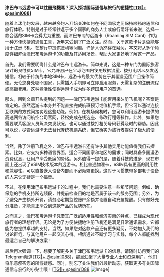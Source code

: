 **津巴布韦远游卡可以註冊飛機嗎？深入探讨国际通信与旅行的便捷性[[TG💪+ @esim1088](https://t.me/s/esim1088)]**

随着全球化的发展，越来越多的人开始关注如何在不同国家之间保持顺畅的通信和旅行体验。特别是对于经常往返于多个国家的商务人士或旅行爱好者来说，选择一款合适的SIM卡变得尤为重要。而津巴布韦的远游卡（Roaming SIM Card）作为一种方便快捷的通信工具，近年来受到了广泛关注。然而，关于这款卡片是否能够用于注册飞机、在旅行中提供便利等问题，许多人仍然存在疑问。本文将从多个角度详细解读津巴布韦远游卡的功能及其适用场景，帮助大家更好地了解这一产品。

首先，我们需要明确什么是津巴布韦远游卡。简单来说，这是一种专门为国际旅客设计的预付费SIM卡，它允许用户在全球范围内使用数据流量、拨打电话以及发送短信。相较于传统的本地SIM卡，远游卡的最大优势在于其覆盖范围广且操作简便。无论您身处哪个国家，只需插入手机即可立即启用服务，无需复杂的注册流程或高额费用。这种灵活性使得远游卡成为许多跨国用户的首选。

那么，回到文章开头提到的问题——津巴布韦远游卡能否用来注册飞机呢？答案是肯定的。虽然远游卡本身并不能直接完成航班预订或值机手续，但它可以通过连接互联网的方式间接实现这些功能。例如，在机场候机时，您可以利用远游卡提供的高速网络访问航空公司官网，轻松完成在线选座、修改行程等操作。此外，如果您需要联系客服人员解决突发状况，也可以通过拨打相关号码获得及时的帮助。因此可以说，尽管远游卡无法替代传统机票系统，但它确实为旅行者提供了极大的便利。

当然，除了注册飞机之外，津巴布韦远游卡还有许多其他实用功能值得我们去探索。比如，它支持多种语言界面，适合不同国家和地区的需求；同时具备多国漫游资费优惠，让用户享受低廉的价格。另外值得一提的是，随着科技的进步，现在市面上还出现了eSIM技术版本的远游卡。相比普通物理卡，eSIM具有更高的耐用性和兼容性，可以直接嵌入设备内部而不必频繁更换。这对于习惯携带多部电子设备的人来说无疑是一个福音。

不过，在使用津巴布韦远游卡的过程中，我们也需要注意一些细节问题。例如，确保您的手机支持所选频段，并提前检查目的地是否属于该卡的服务范围；另外，为了避免产生额外开销，请务必定期监控账户余额并设置自动充值提醒。只有做好充分准备，才能真正享受到这款产品的优势所在。

总而言之，津巴布韦远游卡凭借其广泛的适用性和经济实惠的特点，已经成为现代旅行者的理想伴侣。无论是为了方便快捷地注册飞机还是满足日常通讯需求，它都能为您提供卓越的支持。当然，如果您对这款产品还有更多疑问，不妨加入我们的讨论群组，与其他用户一起交流心得。相信通过不断学习与实践，每个人都能找到最适合自己的解决方案！

最后再次强调一下，想要了解更多关于津巴布韦远游卡的信息，请随时访问我们的Telegram频道[[TG💪+ @esim1088](https://t.me/s/esim1088)]，那里汇聚了大量专业人士和资深用户，他们将乐意解答您的所有疑惑。同时，别忘了关注我们的最新动态，获取更多有关国际通信与旅行的小贴士哦！[[TG💪+ @esim1088](https://t.me/s/esim1088) ![Image](https://i.postimg.cc/4NQfJmqS/Snipaste-2025-05-13-00-14-12.png)]